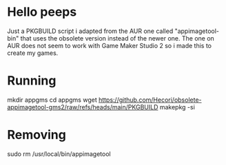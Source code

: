 # Hello peeps
Just a PKGBUILD script i adapted from the AUR one called "appimagetool-bin" that uses the obsolete version instead of the newer one. 
The one on AUR does not seem to work with Game Maker Studio 2 so i made this to create my games.

# Running 
  mkdir appgms
  cd appgms
  wget https://github.com/Hecori/obsolete-appimagetool-gms2/raw/refs/heads/main/PKGBUILD
  makepkg -si

# Removing
  sudo rm /usr/local/bin/appimagetool

